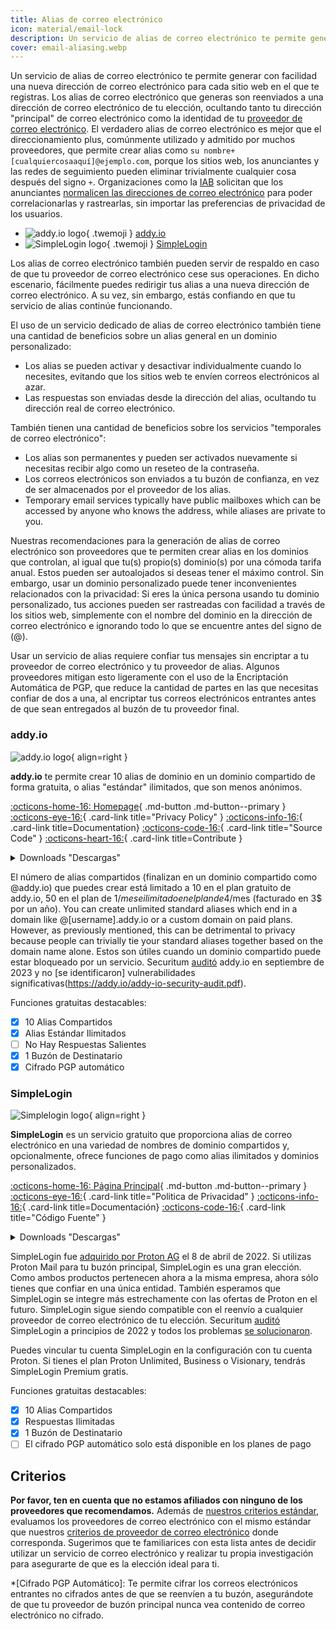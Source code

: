 ```yaml
---
title: Alias de correo electrónico
icon: material/email-lock
description: Un servicio de alias de correo electrónico te permite generar con facilidad una nueva dirección de correo electrónico para cada sitio web en el que te registras.
cover: email-aliasing.webp
---
```


Un servicio de alias de correo electrónico te permite generar con facilidad una nueva dirección de correo electrónico para cada sitio web en el que te registras. Los alias de correo electrónico que generas son reenviados a una dirección de correo electrónico de tu elección, ocultando tanto tu dirección "principal" de correo electrónico como la identidad de tu [proveedor de correo electrónico](email.md). El verdadero alias de correo electrónico es mejor que el direccionamiento plus, comúnmente utilizado y admitido por muchos proveedores, que permite crear alias como `su nombre+[cualquiercosaaquí]@ejemplo.com`, porque los sitios web, los anunciantes y las redes de seguimiento pueden eliminar trivialmente cualquier cosa después del signo `+`. Organizaciones como la [IAB](https://en.wikipedia.org/wiki/Interactive_Advertising_Bureau) solicitan que los anunciantes [normalicen las direcciones de correo electrónico](https://shkspr.mobi/blog/2023/01/the-iab-loves-tracking-users-but-it-hates-users-tracking-them) para poder correlacionarlas y rastrearlas, sin importar las preferencias de privacidad de los usuarios.

<div class="grid cards" markdown>

- ![addy.io logo](assets/img/email-aliasing/addy.svg){ .twemoji } [addy.io](email-aliasing.md#addyio)
- ![SimpleLogin logo](assets/img/email-aliasing/simplelogin.svg){ .twemoji } [SimpleLogin](email-aliasing.md#simplelogin)

</div>

Los alias de correo electrónico también pueden servir de respaldo en caso de que tu proveedor de correo electrónico cese sus operaciones. En dicho escenario, fácilmente puedes redirigir tus alias a una nueva dirección de correo electrónico. A su vez, sin embargo, estás confiando en que tu servicio de alias continúe funcionando.

El uso de un servicio dedicado de alias de correo electrónico también tiene una cantidad de beneficios sobre un alias general en un dominio personalizado:

- Los alias se pueden activar y desactivar individualmente cuando lo necesites, evitando que los sitios web te envíen correos electrónicos al azar.
- Las respuestas son enviadas desde la dirección del alias, ocultando tu dirección real de correo electrónico.

También tienen una cantidad de beneficios sobre los servicios "temporales de correo electrónico":

- Los alias son permanentes y pueden ser activados nuevamente si necesitas recibir algo como un reseteo de la contraseña.
- Los correos electrónicos son enviados a tu buzón de confianza, en vez de ser almacenados por el proveedor de los alias.
- Temporary email services typically have public mailboxes which can be accessed by anyone who knows the address, while aliases are private to you.

Nuestras recomendaciones para la generación de alias de correo electrónico son proveedores que te permiten crear alias en los dominios que controlan, al igual que tu(s) propio(s) dominio(s) por una cómoda tarifa anual. Estos pueden ser autoalojados si deseas tener el máximo control. Sin embargo, usar un dominio personalizado puede tener inconvenientes relacionados con la privacidad: Si eres la única persona usando tu dominio personalizado, tus acciones pueden ser rastreadas con facilidad a través de los sitios web, simplemente con el nombre del dominio en la dirección de correo electrónico e ignorando todo lo que se encuentre antes del signo de (@).

Usar un servicio de alias requiere confiar tus mensajes sin encriptar a tu proveedor de correo electrónico y tu proveedor de alias. Algunos proveedores mitigan esto ligeramente con el uso de la Encriptación Automática de PGP, que reduce la cantidad de partes en las que necesitas confiar de dos a una, al encriptar tus correos electrónicos entrantes antes de que sean entregados al buzón de tu proveedor final.

### addy.io

<div class="admonition recommendation" markdown>

![addy.io logo](assets/img/email-aliasing/addy.svg){ align=right }

**addy.io** te permite crear 10 alias de dominio en un dominio compartido de forma gratuita, o alias "estándar" ilimitados, que son menos anónimos.

[:octicons-home-16: Homepage](https://addy.io){ .md-button .md-button--primary }
[:octicons-eye-16:](https://addy.io/privacy){ .card-link title="Privacy Policy" }
[:octicons-info-16:](https://addy.io/faq){ .card-link title=Documentation}
[:octicons-code-16:](https://github.com/anonaddy){ .card-link title="Source Code" }
[:octicons-heart-16:](https://addy.io/donate){ .card-link title=Contribute }

<details class="downloads" markdown>
<summary>Downloads "Descargas"</summary>

- [:simple-android: Android](https://addy.io/faq/#is-there-an-android-app)
- [:material-apple-ios: iOS](https://addy.io/faq/#is-there-an-ios-app)
- [:simple-firefoxbrowser: Firefox](https://addons.mozilla.org/firefox/addon/addy_io)
- [:simple-googlechrome: Chrome](https://chrome.google.com/webstore/detail/addyio-anonymous-email-fo/iadbdpnoknmbdeolbapdackdcogdmjpe)

</details>

</div>

El número de alias compartidos (finalizan en un dominio compartido como @addy.io) que puedes crear está limitado a 10 en el plan gratuito de addy.io, 50 en el plan de 1$/mes e ilimitado en el plan de 4$/mes (facturado en 3$ por un año). You can create unlimited standard aliases which end in a domain like @[username].addy.io or a custom domain on paid plans. However, as previously mentioned, this can be detrimental to privacy because people can trivially tie your standard aliases together based on the domain name alone. Estos son útiles cuando un dominio compartido puede estar bloqueado por un servicio. Securitum [auditó](https://addy.io/blog/addy-io-passes-independent-security-audit) addy.io en septiembre de 2023 y no [se identificaron] vulnerabilidades significativas(https://addy.io/addy-io-security-audit.pdf).

Funciones gratuitas destacables:

- [x] 10 Alias Compartidos
- [x] Alias Estándar Ilimitados
- [ ] No Hay Respuestas Salientes
- [x] 1 Buzón de Destinatario
- [x] Cifrado PGP automático

### SimpleLogin

<div class="admonition recommendation" markdown>

![Simplelogin logo](assets/img/email-aliasing/simplelogin.svg){ align=right }

**SimpleLogin** es un servicio gratuito que proporciona alias de correo electrónico en una variedad de nombres de dominio compartidos y, opcionalmente, ofrece funciones de pago como alias ilimitados y dominios personalizados.

[:octicons-home-16: Página Principal](https://simplelogin.io){ .md-button .md-button--primary }
[:octicons-eye-16:](https://simplelogin.io/privacy){ .card-link title="Politica de Privacidad" }
[:octicons-info-16:](https://simplelogin.io/docs){ .card-link title=Documentación}
[:octicons-code-16:](https://github.com/simple-login){ .card-link title="Código Fuente" }

<details class="downloads" markdown>
<summary>Downloads "Descargas"</summary>

- [:simple-googleplay: Google Play](https://play.google.com/store/apps/details?id=io.simplelogin.android)
- [:simple-appstore: App Store](https://apps.apple.com/app/id1494359858)
- [:simple-github: GitHub](https://github.com/simple-login/Simple-Login-Android/releases)
- [:simple-firefoxbrowser: Firefox](https://addons.mozilla.org/firefox/addon/simplelogin)
- [:simple-googlechrome: Chrome](https://chrome.google.com/webstore/detail/dphilobhebphkdjbpfohgikllaljmgbn)
- [:fontawesome-brands-edge: Edge](https://microsoftedge.microsoft.com/addons/detail/simpleloginreceive-sen/diacfpipniklenphgljfkmhinphjlfff)
- [:simple-safari: Safari](https://apps.apple.com/app/id6475835429)

</details>

</div>

SimpleLogin fue [adquirido por Proton AG](https://proton.me/news/proton-and-simplelogin-join-forces) el 8 de abril de 2022. Si utilizas Proton Mail para tu buzón principal, SimpleLogin es una gran elección. Como ambos productos pertenecen ahora a la misma empresa, ahora sólo tienes que confiar en una única entidad. También esperamos que SimpleLogin se integre más estrechamente con las ofertas de Proton en el futuro. SimpleLogin sigue siendo compatible con el reenvío a cualquier proveedor de correo electrónico de tu elección. Securitum [auditó](https://simplelogin.io/blog/security-audit) SimpleLogin a principios de 2022 y todos los problemas [se solucionaron](https://simplelogin.io/audit2022/web.pdf).

Puedes vincular tu cuenta SimpleLogin en la configuración con tu cuenta Proton. Si tienes el plan Proton Unlimited, Business o Visionary, tendrás SimpleLogin Premium gratis.

Funciones gratuitas destacables:

- [x] 10 Alias Compartidos
- [x] Respuestas Ilimitadas
- [x] 1 Buzón de Destinatario
- [ ] El cifrado PGP automático solo está disponible en los planes de pago

## Criterios

**Por favor, ten en cuenta que no estamos afiliados con ninguno de los proveedores que recomendamos.** Además de [nuestros criterios estándar](about/criteria.md), evaluamos los proveedores de correo electrónico con el mismo estándar que nuestros [criterios de proveedor de correo electrónico](email.md#criteria) donde corresponda. Sugerimos que te familiarices con esta lista antes de decidir utilizar un servicio de correo electrónico y realizar tu propia investigación para asegurarte de que es la elección ideal para ti.

\*[Cifrado PGP Automático]: Te permite cifrar los correos electrónicos entrantes no cifrados antes de que se reenvíen a tu buzón, asegurándote de que tu proveedor de buzón principal nunca vea contenido de correo electrónico no cifrado.
